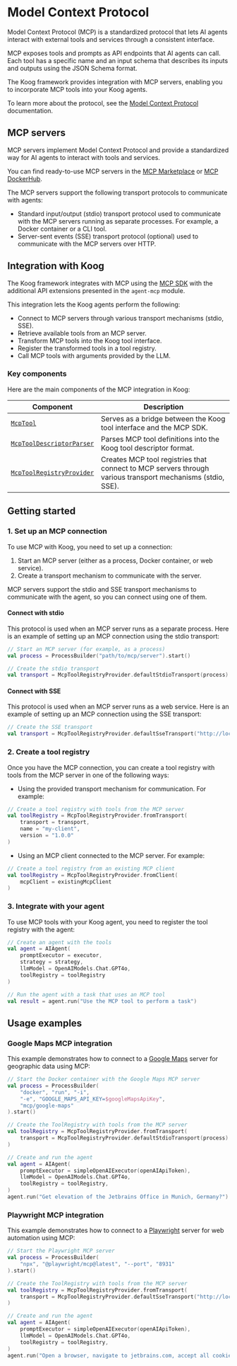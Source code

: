# Model Context Protocol

Model Context Protocol (MCP) is a standardized protocol that lets AI agents interact with external tools and services through a consistent interface.

MCP exposes tools and prompts as API endpoints that AI agents can call. Each tool has a specific name and an input schema that describes its inputs and outputs using the JSON Schema format.

The Koog framework provides integration with MCP servers, enabling you to incorporate MCP tools into your Koog agents.

To learn more about the protocol, see the [Model Context Protocol](https://modelcontextprotocol.io) documentation.

## MCP servers

MCP servers implement Model Context Protocol and provide a standardized way for AI agents to interact with tools and services.

You can find ready-to-use MCP servers in the [MCP Marketplace](https://mcp.so/) or [MCP DockerHub](https://hub.docker.com/u/mcp).

The MCP servers support the following transport protocols to communicate with agents:

* Standard input/output (stdio) transport protocol used to communicate with the MCP servers running as separate processes. For example, a Docker container or a CLI tool.
* Server-sent events (SSE) transport protocol (optional) used to communicate with the MCP servers over HTTP.

## Integration with Koog

The Koog framework integrates with MCP using the [MCP SDK](https://github.com/modelcontextprotocol/kotlin-sdk) with the additional API extensions presented in the `agent-mcp` module.

This integration lets the Koog agents perform the following:

* Connect to MCP servers through various transport mechanisms (stdio, SSE).
* Retrieve available tools from an MCP server.
* Transform MCP tools into the Koog tool interface.
* Register the transformed tools in a tool registry.
* Call MCP tools with arguments provided by the LLM.

### Key components

Here are the main components of the MCP integration in Koog:

| Component                                                                                                                                                           | Description                                                                                                |
|---------------------------------------------------------------------------------------------------------------------------------------------------------------------|------------------------------------------------------------------------------------------------------------|
| [`McpTool`](https://api.koog.ai/agents/agents-mcp/ai.koog.agents.mcp/-mcp-tool/index.html)                                                                          | Serves as a bridge between the Koog tool interface and the MCP SDK.                  |                                                                              |
| [`McpToolDescriptorParser`](https://api.koog.ai/agents/agents-mcp/ai.koog.agents.mcp/-mcp-tool-descriptor-parser/index.html)                                        | Parses MCP tool definitions into the Koog tool descriptor format.                                          |
| [`McpToolRegistryProvider`](https://api.koog.ai/agents/agents-mcp/ai.koog.agents.mcp/-mcp-tool-registry-provider/index.html?query=object%20McpToolRegistryProvider) | Creates MCP tool registries that connect to MCP servers through various transport mechanisms (stdio, SSE). |

## Getting started

### 1. Set up an MCP connection

To use MCP with Koog, you need to set up a connection:

1. Start an MCP server (either as a process, Docker container, or web service).
2. Create a transport mechanism to communicate with the server. 

MCP servers support the stdio and SSE transport mechanisms to communicate with the agent, so you can connect using one of them.

#### Connect with stdio

This protocol is used when an MCP server runs as a separate process. Here is an example of setting up an MCP connection using the stdio transport:

<!--- INCLUDE
import ai.koog.agents.mcp.McpToolRegistryProvider
-->
```kotlin
// Start an MCP server (for example, as a process)
val process = ProcessBuilder("path/to/mcp/server").start()

// Create the stdio transport 
val transport = McpToolRegistryProvider.defaultStdioTransport(process)
```
<!--- KNIT example-model-context-protocol-01.kt -->

#### Connect with SSE

This protocol is used when an MCP server runs as a web service. Here is an example of setting up an MCP connection using the SSE transport:

<!--- INCLUDE
import ai.koog.agents.mcp.McpToolRegistryProvider
-->
```kotlin
// Create the SSE transport
val transport = McpToolRegistryProvider.defaultSseTransport("http://localhost:8931")
```
<!--- KNIT example-model-context-protocol-02.kt -->

### 2. Create a tool registry

Once you have the MCP connection, you can create a tool registry with tools from the MCP server in one of the following ways:

* Using the provided transport mechanism for communication. For example:

<!--- INCLUDE
import ai.koog.agents.example.exampleModelContextProtocol01.transport
import ai.koog.agents.mcp.McpToolRegistryProvider
import kotlinx.coroutines.runBlocking

fun main() {
    runBlocking {
-->
<!--- SUFFIX
    }
}
-->
```kotlin
// Create a tool registry with tools from the MCP server
val toolRegistry = McpToolRegistryProvider.fromTransport(
    transport = transport,
    name = "my-client",
    version = "1.0.0"
)
```
<!--- KNIT example-model-context-protocol-03.kt -->

* Using an MCP client connected to the MCP server. For example:
<!--- INCLUDE
import ai.koog.agents.mcp.McpToolRegistryProvider
import io.modelcontextprotocol.kotlin.sdk.Implementation
import io.modelcontextprotocol.kotlin.sdk.client.Client
import kotlinx.coroutines.runBlocking

val existingMcpClient =  Client(clientInfo = Implementation(name = "mcpClient", version = "dev"))

fun main() {
    runBlocking {
-->
<!--- SUFFIX
    }
}
-->
```kotlin
// Create a tool registry from an existing MCP client
val toolRegistry = McpToolRegistryProvider.fromClient(
    mcpClient = existingMcpClient
)
```
<!--- KNIT example-model-context-protocol-04.kt -->

### 3. Integrate with your agent

To use MCP tools with your Koog agent, you need to register the tool registry with the agent:
<!--- INCLUDE
import ai.koog.agents.core.agent.AIAgent
import ai.koog.agents.core.agent.singleRunStrategy
import ai.koog.prompt.executor.clients.openai.OpenAIModels
import ai.koog.prompt.executor.llms.all.simpleOllamaAIExecutor
import kotlinx.coroutines.runBlocking
import ai.koog.agents.mcp.McpToolRegistryProvider
import ai.koog.agents.example.exampleModelContextProtocol04.existingMcpClient


val executor = simpleOllamaAIExecutor()
val strategy = singleRunStrategy()

fun main() {
    runBlocking {
        val toolRegistry = McpToolRegistryProvider.fromClient(
            mcpClient = existingMcpClient
        )
-->
<!--- SUFFIX
    }
}
-->
```kotlin
// Create an agent with the tools
val agent = AIAgent(
    promptExecutor = executor,
    strategy = strategy,
    llmModel = OpenAIModels.Chat.GPT4o,
    toolRegistry = toolRegistry
)

// Run the agent with a task that uses an MCP tool
val result = agent.run("Use the MCP tool to perform a task")
```
<!--- KNIT example-model-context-protocol-05.kt -->

[//]: # (## Working directly with MCP tools)

[//]: # ()
[//]: # (In addition to running tools through the agent, you can also run them directly:)

[//]: # ()
[//]: # (1. Retrieve a specific tool from the tool registry.)

[//]: # (2. Run the tool with specific arguments using the standard Koog mechanism.)

[//]: # ()
[//]: # (Here is an example:)

[//]: # (<!--- INCLUDE)

[//]: # (import ai.koog.agents.mcp.McpTool)

[//]: # (import kotlinx.serialization.json.JsonPrimitive)

[//]: # (import kotlinx.serialization.json.buildJsonObject)

[//]: # (import ai.koog.agents.mcp.McpToolRegistryProvider)

[//]: # (import ai.koog.agents.example.exampleModelContextProtocol04.existingMcpClient)

[//]: # ()
[//]: # ()
[//]: # (val toolRegistry = McpToolRegistryProvider.fromClient&#40;)

[//]: # (    mcpClient = existingMcpClient)

[//]: # (&#41;)

[//]: # (-->)

[//]: # (```kotlin)

[//]: # (// Get a tool )

[//]: # (val tool = toolRegistry.getTool&#40;"tool-name"&#41; as McpTool)

[//]: # ()
[//]: # (// Create arguments for the tool)

[//]: # (val args = McpTool.Args&#40;buildJsonObject { )

[//]: # (    put&#40;"parameter1", JsonPrimitive&#40;"value1"&#41;&#41;)

[//]: # (    put&#40;"parameter2", JsonPrimitive&#40;"value2"&#41;&#41;)

[//]: # (}&#41;)

[//]: # ()
[//]: # (// Run the tool with the given arguments)

[//]: # (val toolResult = tool.execute&#40;args&#41;)

[//]: # ()
[//]: # (// Print the result)

[//]: # (println&#40;toolResult&#41;)

[//]: # (```)

[//]: # (<!--- KNIT example-model-context-protocol-06.kt -->)

[//]: # ()
[//]: # (You can also retrieve all available MCP tools from the registry:)

[//]: # ()
[//]: # (<!--- INCLUDE)

[//]: # (import ai.koog.agents.mcp.McpToolRegistryProvider)

[//]: # (import ai.koog.agents.example.exampleModelContextProtocol04.existingMcpClient)

[//]: # (import kotlinx.coroutines.runBlocking)

[//]: # ()
[//]: # (fun main&#40;&#41; {)

[//]: # (    runBlocking {)

[//]: # (        val toolRegistry = McpToolRegistryProvider.fromClient&#40;)

[//]: # (            mcpClient = existingMcpClient)

[//]: # (        &#41;)

[//]: # (-->)

[//]: # (<!--- SUFFIX)

[//]: # (    })

[//]: # (})

[//]: # (-->)

[//]: # (```kotlin)

[//]: # (// Get all tools)

[//]: # (val tools = toolRegistry.tools)

[//]: # (```)

[//]: # (<!--- KNIT example-model-context-protocol-07.kt -->)

## Usage examples

### Google Maps MCP integration

This example demonstrates how to connect to a [Google Maps](https://mcp.so/server/google-maps/modelcontextprotocol) server for geographic data using MCP:

<!--- INCLUDE
import ai.koog.agents.core.agent.AIAgent
import ai.koog.agents.mcp.McpToolRegistryProvider
import ai.koog.prompt.executor.clients.openai.OpenAIModels
import ai.koog.prompt.executor.llms.all.simpleOpenAIExecutor
import kotlinx.coroutines.runBlocking

const val googleMapsApiKey = ""
const val openAIApiToken = ""
fun main() {
    runBlocking { 
-->
<!--- SUFFIX
    }
}
-->
```kotlin
// Start the Docker container with the Google Maps MCP server
val process = ProcessBuilder(
    "docker", "run", "-i",
    "-e", "GOOGLE_MAPS_API_KEY=$googleMapsApiKey",
    "mcp/google-maps"
).start()

// Create the ToolRegistry with tools from the MCP server
val toolRegistry = McpToolRegistryProvider.fromTransport(
    transport = McpToolRegistryProvider.defaultStdioTransport(process)
)

// Create and run the agent
val agent = AIAgent(
    promptExecutor = simpleOpenAIExecutor(openAIApiToken),
    llmModel = OpenAIModels.Chat.GPT4o,
    toolRegistry = toolRegistry,
)
agent.run("Get elevation of the Jetbrains Office in Munich, Germany?")
```
<!--- KNIT example-model-context-protocol-06.kt -->

### Playwright MCP integration

This example demonstrates how to connect to a [Playwright](https://mcp.so/server/playwright-mcp/microsoft) server for web automation using MCP:

<!--- INCLUDE
import ai.koog.agents.core.agent.AIAgent
import ai.koog.agents.mcp.McpToolRegistryProvider
import ai.koog.prompt.executor.clients.openai.OpenAIModels
import ai.koog.prompt.executor.llms.all.simpleOpenAIExecutor
import kotlinx.coroutines.runBlocking


val openAIApiToken = ""

fun main() {
    runBlocking { 
-->
<!--- SUFFIX
    }
}
-->
```kotlin
// Start the Playwright MCP server
val process = ProcessBuilder(
    "npx", "@playwright/mcp@latest", "--port", "8931"
).start()

// Create the ToolRegistry with tools from the MCP server
val toolRegistry = McpToolRegistryProvider.fromTransport(
    transport = McpToolRegistryProvider.defaultSseTransport("http://localhost:8931")
)

// Create and run the agent
val agent = AIAgent(
    promptExecutor = simpleOpenAIExecutor(openAIApiToken),
    llmModel = OpenAIModels.Chat.GPT4o,
    toolRegistry = toolRegistry,
)
agent.run("Open a browser, navigate to jetbrains.com, accept all cookies, click AI in toolbar")
```
<!--- KNIT example-model-context-protocol-07.kt -->
